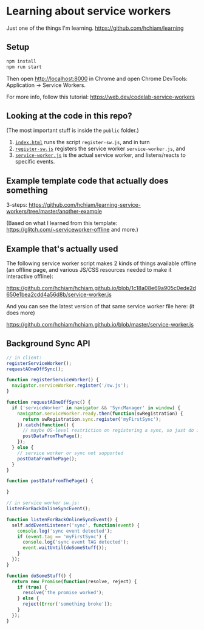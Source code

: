 # Learning about service workers

Just one of the things I'm learning. <https://github.com/hchiam/learning>

## Setup

```bash
npm install
npm run start
```

Then open <http://localhost:8000> in Chrome and open Chrome DevTools: Application -> Service Workers.

For more info, follow this tutorial: <https://web.dev/codelab-service-workers>

## Looking at the code in this repo?

(The most important stuff is inside the `public` folder.)

1. [`index.html`](https://github.com/hchiam/learning-service-workers/blob/master/public/index.html) runs the script `register-sw.js`, and in turn
2. [`register-sw.js`](https://github.com/hchiam/learning-service-workers/blob/master/public/register-sw.js) registers the service worker `service-worker.js`, and
3. [`service-worker.js`](https://github.com/hchiam/learning-service-workers/blob/master/public/service-worker.js) is the actual service worker, and listens/reacts to specific events.

## Example template code that actually does something

3-steps: <https://github.com/hchiam/learning-service-workers/tree/master/another-example>

(Based on what I learned from this template: <https://glitch.com/~serviceworker-offline> and more.)

## Example that's actually used

The following service worker script makes 2 kinds of things available offline (an offline page, and various JS/CSS resources needed to make it interactive offline):

<https://github.com/hchiam/hchiam.github.io/blob/1c18a08e69a905c0ede2d650e1bea2cdd4a56d8b/service-worker.js>

And you can see the latest version of that same service worker file here: (it does more)

<https://github.com/hchiam/hchiam.github.io/blob/master/service-worker.js>

## Background Sync API

```js
// in client:
registerServiceWorker();
requestAOneOffSync();

function registerServiceWorker() {
  navigator.serviceWorker.register('/sw.js');
}

function requestAOneOffSync() {
  if ('serviceWorker' in navigator && 'SyncManager' in window) {
    navigator.serviceWorker.ready.then(function(swRegistration) {
      return swRegistration.sync.register('myFirstSync');
    }).catch(function() {
      // maybe OS-level restriction on registering a sync, so just do it
      postDataFromThePage();
    });
  } else {
    // service worker or sync not supported
    postDataFromThePage();
  }
}

function postDataFromThePage() {

}
```

```js
// in service worker sw.js:
listenForBackOnlineSyncEvent();

function listenForBackOnlineSyncEvent() {
  self.addEventListener('sync', function(event) {
    console.log('sync event detected');
    if (event.tag == 'myFirstSync') {
      console.log('sync event TAG detected');
      event.waitUntil(doSomeStuff());
    }
  });
}

function doSomeStuff() {
  return new Promise(function(resolve, reject) {
    if (true) {
      resolve('the promise worked');
    } else {
      reject(Error('something broke'));
    }
  });
}
```

